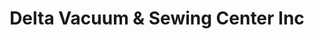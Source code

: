 ---
title: "Delta Vacuum & Sewing Center Inc"
url: /antioch/delta-vacuum-and-sewing-center-inc/
shop: vacuum cleaner
---
